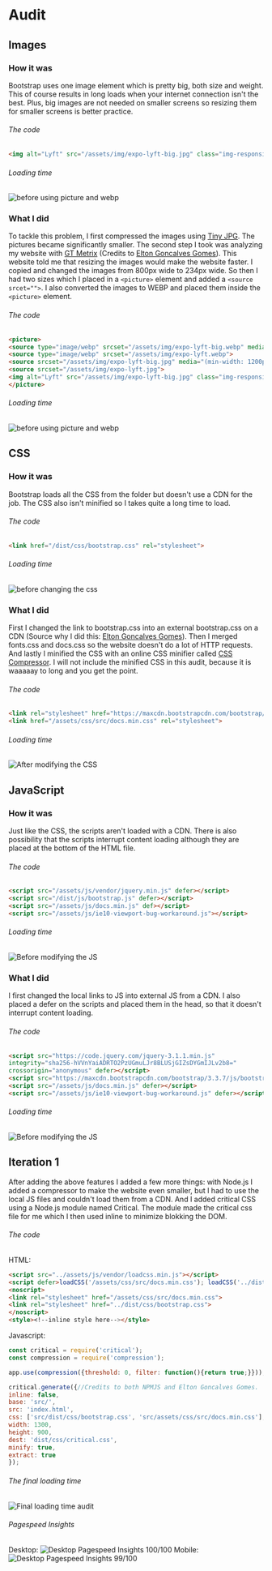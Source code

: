 # Audit
## Images
### How it was
Bootstrap uses one image element which is pretty big, both size and weight. This of course results in long loads when your internet connection isn't the best. Plus, big images are not needed on smaller screens so resizing them for smaller screens is better practice.

###### The code
```html
<img alt="Lyft" src="/assets/img/expo-lyft-big.jpg" class="img-responsive">
```

###### Loading time
![before using picture and webp](https://github.com/ChanelZM/performance-matters/blob/feature/js/auditimg/beforepicture.png)

### What I did
To tackle this problem, I first compressed the images using [Tiny JPG](https://tinyjpg.com/). The pictures became significantly smaller. The second step I took was analyzing my website with [GT Metrix](https://gtmetrix.com/) (Credits to [Elton Goncalves Gomes](https://github.com/eltongonc)). This website told me that resizing the images would make the website faster. I copied and changed the images from 800px wide to 234px wide. So then I had two sizes which I placed in a `<picture>` element and added a `<source srcet="">`. I also converted the images to WEBP and placed them inside the `<picture>` element.

###### The code
```html
<picture>
<source type="image/webp" srcset="/assets/img/expo-lyft-big.webp" media="(min-width: 1200px)">
<source type="image/webp" srcset="/assets/img/expo-lyft.webp">
<source srcset="/assets/img/expo-lyft-big.jpg" media="(min-width: 1200px)">
<source srcset="/assets/img/expo-lyft.jpg">
<img alt="Lyft" src="/assets/img/expo-lyft-big.jpg" class="img-responsive">
</picture>
```

###### Loading time
![before using picture and webp](https://github.com/ChanelZM/performance-matters/blob/feature/js/auditimg/afterpicture.png)

## CSS
### How it was
Bootstrap loads all the CSS from the folder but doesn't use a CDN for the job. The CSS also isn't minified so I takes quite a long time to load.

###### The code
```html
<link href="/dist/css/bootstrap.css" rel="stylesheet">
```

###### Loading time
![before changing the css](https://github.com/ChanelZM/performance-matters/blob/feature/js/auditimg/afterpicture.png)

### What I did
First I changed the link to bootstrap.css into an external bootstrap.css on a CDN (Source why I did this: [Elton Goncalves Gomes](https://github.com/eltongonc)). Then I merged fonts.css and docs.css so the website doesn't do a lot of HTTP requests. And lastly I minified the CSS with an online CSS minifier called [CSS Compressor](http://csscompressor.com/). I will not include the minified CSS in this audit, because it is waaaaay to long and you get the point.

###### The code
```html
<link rel="stylesheet" href="https://maxcdn.bootstrapcdn.com/bootstrap/3.3.7/css/bootstrap.min.css" integrity="sha384-BVYiiSIFeK1dGmJRAkycuHAHRg32OmUcww7on3RYdg4Va+PmSTsz/K68vbdEjh4u" crossorigin="anonymous">
<link href="/assets/css/src/docs.min.css" rel="stylesheet">
```

###### Loading time
![After modifying the CSS](https://github.com/ChanelZM/performance-matters/blob/feature/js/auditimg/aftercss.png)

## JavaScript
### How it was
Just like the CSS, the scripts aren't loaded with a CDN. There is also possibility that the scripts interrupt content loading although they are placed at the bottom of the HTML file.

###### The code
```html
<script src="/assets/js/vendor/jquery.min.js" defer></script>
<script src="/dist/js/bootstrap.js" defer></script>
<script src="/assets/js/docs.min.js" def></script>
<script src="/assets/js/ie10-viewport-bug-workaround.js"></script>
```

###### Loading time
![Before modifying the JS](https://github.com/ChanelZM/performance-matters/blob/feature/js/auditimg/aftercss.png)

### What I did
I first changed the local links to JS into external JS from a CDN. I also placed a defer on the scripts and placed them in the head, so that it doesn't interrupt content loading.

###### The code
```html
<script src="https://code.jquery.com/jquery-3.1.1.min.js"
integrity="sha256-hVVnYaiADRTO2PzUGmuLJr8BLUSjGIZsDYGmIJLv2b8="
crossorigin="anonymous" defer></script>
<script src="https://maxcdn.bootstrapcdn.com/bootstrap/3.3.7/js/bootstrap.min.js" integrity="sha384-Tc5IQib027qvyjSMfHjOMaLkfuWVxZxUPnCJA7l2mCWNIpG9mGCD8wGNIcPD7Txa" crossorigin="anonymous" defer></script>
<script src="/assets/js/docs.min.js" defer></script>
<script src="/assets/js/ie10-viewport-bug-workaround.js" defer></script>
```

###### Loading time
![Before modifying the JS](https://github.com/ChanelZM/performance-matters/blob/feature/js/auditimg/afterjs.png)

## Iteration 1
After adding the above features I added a few more things: with Node.js I added a compressor to make the website even smaller, but I had to use the local JS files and couldn't load them from a CDN. And I added critical CSS using a Node.js module named Critical. The module made the critical css file for me which I then used inline to minimize blokking the DOM.

###### The code
HTML:
```html
<script src="../assets/js/vendor/loadcss.min.js"></script>
<script defer>loadCSS('/assets/css/src/docs.min.css'); loadCSS('../dist/css/bootstrap.css');</script>
<noscript>
<link rel="stylesheet" href="/assets/css/src/docs.min.css">
<link rel="stylesheet" href="../dist/css/bootstrap.css">
</noscript>
<style><!--inline style here--></style>
```

Javascript:
```javascript
const critical = require('critical');
const compression = require('compression');

app.use(compression({threshold: 0, filter: function(){return true;}}));//Credits to Merlijn Vos

critical.generate({//Credits to both NPMJS and Elton Goncalves Gomes.
inline: false,
base: 'src/',
src: 'index.html',
css: ['src/dist/css/bootstrap.css', 'src/assets/css/src/docs.min.css'],
width: 1300,
height: 900,
dest: 'dist/css/critical.css',
minify: true,
extract: true
});
```

###### The final loading time
![Final loading time audit](https://github.com/ChanelZM/performance-matters/blob/feature/js/auditimg/final.png)

###### Pagespeed Insights
Desktop:
![Desktop Pagespeed Insights 100/100](https://github.com/ChanelZM/performance-matters/blob/feature/js/auditimg/desktoppagespeed.png)
Mobile:
![Desktop Pagespeed Insights 99/100](https://github.com/ChanelZM/performance-matters/blob/feature/js/auditimg/mobilepagespeed.png)

